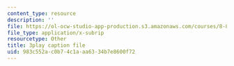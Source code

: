 ```yaml
---
content_type: resource
description: ''
file: https://ol-ocw-studio-app-production.s3.amazonaws.com/courses/8-821-string-theory-and-holographic-duality-fall-2014/983c552ac0b74c1aaa6334b7e8600f72_gLYwLyeE8oU.srt
file_type: application/x-subrip
resourcetype: Other
title: 3play caption file
uid: 983c552a-c0b7-4c1a-aa63-34b7e8600f72
---
```

